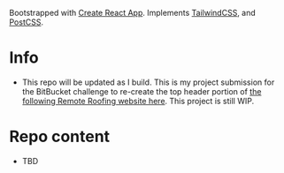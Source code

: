 Bootstrapped with [Create React App](https://github.com/facebook/create-react-app). Implements [TailwindCSS](https://tailwindcss.com/), and [PostCSS](https://postcss.org/).

# Info
- This repo will be updated as I build. This is my project submission for the BitBucket challenge to re-create the top header portion of [the following Remote Roofing website here](https://www.remoteroofing.com). This project is still WIP.

# Repo content
- TBD
